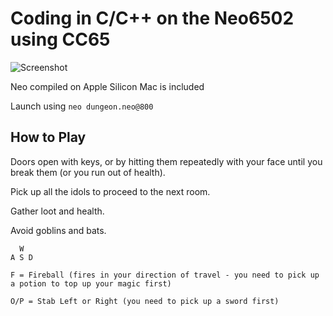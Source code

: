 # Coding in C/C++ on the Neo6502 using CC65 

![Screenshot](https://github.com/omiq/neo6502-c/assets/3143825/1d1270c2-c8ef-480f-86c4-b6b1fb82e77e)


Neo compiled on Apple Silicon Mac is included

Launch using ```neo dungeon.neo@800```


## How to Play

Doors open with keys, or by hitting them repeatedly with your face until you break them (or you run out of health).

Pick up all the idols to proceed to the next room.

Gather loot and health.

Avoid goblins and bats.

```
  W
A S D

F = Fireball (fires in your direction of travel - you need to pick up a potion to top up your magic first)

O/P = Stab Left or Right (you need to pick up a sword first)
```
